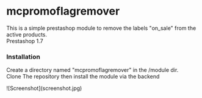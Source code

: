 # mcpromoflagremover

This is a simple prestashop module to remove the labels "on_sale" from the active products.<br>
Prestashop 1.7<br>
<h3>Installation</h3>
<p>Create a directory named "mcpromoflagremover" in the /module dir. <br>
Clone The repository then install the module via the backend</p>
![Screenshot](screenshot.jpg)
